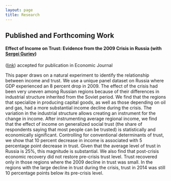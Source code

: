 ```yaml
---
layout: page
title: Research
---
```


## Published and Forthcoming Work

#### Effect of Income on Trust: Evidence from the 2009 Crisis in Russia (with [Sergei Guriev](http://econ.sciences-po.fr/staff/sergei-guriev))
([link](https://papers.ssrn.com/sol3/papers.cfm?abstract_id=2542001)) accepted for publication in Economic Journal

This paper draws on a natural experiment to identify the relationship between income and trust. We use a unique panel dataset on Russia where GDP experienced an 8 percent drop in 2009. The effect of the crisis had been very uneven among Russian regions because of their differences in industrial structure inherited from the Soviet period. We find that the regions that specialize in producing capital goods, as well as those depending on oil and gas, had a more substantial income decline during the crisis. The variation in the industrial structure allows creating an instrument for the change in income. After instrumenting average regional income, we find that the effect of income on generalized social trust (the share of respondents saying that most people can be trusted) is statistically and economically significant. Controlling for conventional determinants of trust, we show that 10 percent decrease in income is associated with 5 percentage point decrease in trust. Given that the average level of trust in Russia is 25%, this magnitude is substantial. We also find that post-crisis economic recovery did not restore pre-crisis trust level. Trust recovered only in those regions where the 2009 decline in trust was small. In the regions with the large decline in trust during the crisis, trust in 2014 was still 10 percentage points below its pre-crisis level.
